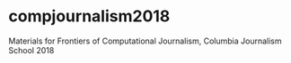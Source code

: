 # compjournalism2018
Materials for Frontiers of Computational Journalism, Columbia Journalism School 2018
